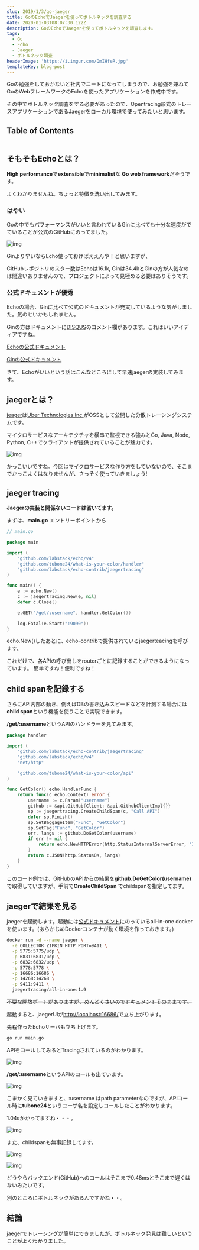 ```yaml
---
slug: 2019/1/3/go-jaeger
title: GoのEchoでJaegerを使ってボトルネックを調査する
date: 2020-01-03T08:07:30.122Z
description: GoのEchoでJaegerを使ってボトルネックを調査します。
tags:
  - Go
  - Echo
  - Jaeger
  - ボトルネック調査
headerImage: 'https://i.imgur.com/QmIHfeR.jpg'
templateKey: blog-post
---
```

Goの勉強をしておかないと社内でニートになってしまうので、お勉強を兼ねてGoのWebフレームワークのEchoを使ったアプリケーションを作成中です。

その中でボトルネック調査をする必要があったので、Opentracing形式のトレースアプリケーションであるJaegerをローカル環境で使ってみたいと思います。

## Table of Contents

```toc

```

## そもそもEchoとは？

**High performance**で**extensible**で**minimalist**な **Go web framework**だそうです。

よくわかりませんね。ちょっと特徴を洗い出してみます。

### はやい

Goの中でもパフォーマンスがいいと言われているGinに比べても十分な速度がでていることが公式のGitHubにのってました。

![img](https://camo.githubusercontent.com/d8800e2ee37115207efc1f3e937a28fb49d90e22/68747470733a2f2f692e696d6775722e636f6d2f49333256644d4a2e706e67)

Ginより早いならEcho使っておけばええんや！と思いますが、

GitHubレポジトリのスター数はEchoは16.1k, Ginは34.4kとGinの方が人気なのは間違いありませんので、プロジェクトによって見極める必要はありそうです。

### 公式ドキュメントが優秀

Echoの場合、Ginに比べて公式のドキュメントが充実しているような気がしました。気のせいかもしれません。

Ginの方はドキュメントに[DISQUS](https://disqus.com/)のコメント欄があります。これはいいアイディアですね。

[Echoの公式ドキュメント](https://echo.labstack.com/guide)

[Ginの公式ドキュメント](https://gin-gonic.com/docs/)

さて、Echoがいいという話はこんなところにして早速jaegerの実装してみます。

## jaegerとは？

[jeager](https://www.jaegertracing.io/docs/1.16/)は[Uber Technologies Inc.](https://uber.github.io/#/)がOSSとして公開した分散トレーシングシステムです。

マイクロサービスなアーキテクチャを横串で監視できる強みとGo, Java, Node, Python, C++でクライアントが提供されていることが魅力です。

![img](https://www.jaegertracing.io/img/trace-detail-ss.png)

かっこいいですね。今回はマイクロサービスな作り方をしていないので、そこまでかっこよくはなりませんが、さっそく使っていきましょう!

## jaeger tracing

**Jaegerの実装と関係ないコードは省いてます。**

まずは、**main.go** エントリーポイントから

```go
// main.go

package main

import (
	"github.com/labstack/echo/v4"
	"github.com/tubone24/what-is-your-color/handler"
	"github.com/labstack/echo-contrib/jaegertracing"
)

func main() {
	e := echo.New()
	c := jaegertracing.New(e, nil)
	defer c.Close()

	e.GET("/get/:username", handler.GetColor())

	log.Fatal(e.Start(":9090"))
}
```

echo.New()したあとに、echo-contribで提供されているjaegerteacingを呼びます。

これだけで、各APIの呼び出しをrouterごとに記録することができるようになっています。
簡単ですね！便利ですね！

## child spanを記録する

さらにAPI内部の動き、例えばDBの書き込みスピードなどを計測する場合には**child span**という機能を使うことで実現できます。

**/get/:username**というAPIのハンドラーを見てみます。

```go
package handler

import (
	"github.com/labstack/echo-contrib/jaegertracing"
	"github.com/labstack/echo/v4"
	"net/http"

	"github.com/tubone24/what-is-your-color/api"
)

func GetColor() echo.HandlerFunc {
	return func(c echo.Context) error {
		username := c.Param("username")
		github := &api.GitHub{Client: &api.GithubClientImpl{}}
		sp := jaegertracing.CreateChildSpan(c, "Call API")
		defer sp.Finish()
		sp.SetBaggageItem("Func", "GetColor")
		sp.SetTag("Func", "GetColor")
		err, langs := github.DoGetColor(username)
		if err != nil {
			return echo.NewHTTPError(http.StatusInternalServerError, "Internal Error")
		}
		return c.JSON(http.StatusOK, langs)
	}
}
```

このコード例では、GitHubのAPIからの結果を**github.DoGetColor(username)** で取得していますが、手前で**CreateChildSpan** でchildspanを指定してます。

## jaegerで結果を見る

jaegerを起動します。起動には[公式ドキュメント](https://www.jaegertracing.io/docs/1.9/getting-started/#all-in-one)にのっているall-in-one dockerを使います。(あらかじめDockerコンテナが動く環境を作っておきます。)

```bash
docker run -d --name jaeger \
  -e COLLECTOR_ZIPKIN_HTTP_PORT=9411 \
  -p 5775:5775/udp \
  -p 6831:6831/udp \
  -p 6832:6832/udp \
  -p 5778:5778 \
  -p 16686:16686 \
  -p 14268:14268 \
  -p 9411:9411 \
  jaegertracing/all-in-one:1.9

```

~~不要な開放ポートがありますが、めんどくさいのでドキュメントそのままです。~~

起動すると、jaegerUIが<http://localhost:16686/>で立ち上がります。

先程作ったEchoサーバも立ち上げます。

```bash
go run main.go
```

APIをコールしてみるとTracingされているのがわかります。

![img](https://i.imgur.com/CRKvFq6.png)

**/get/:username**というAPIのコールも出ています。

![img](https://i.imgur.com/1uQdmdX.png)

こまかく見ていきますと、:username はpath parameterなのですが、APIコール時に**tubone24**というユーザ名を設定しコールしたことがわかります。

1.04sかかってますね・・・。

![img](https://i.imgur.com/c0y81lE.png)

また、childspanも無事記録してます。

![img](https://i.imgur.com/1uQdmdX.png)

![img](https://i.imgur.com/dh3WfC2.png)

どうやらバックエンド(GitHub)へのコールはそこまで0.48msとそこまで遅くはないみたいです。

別のところにボトルネックがあるんですかね・・。

## 結論

jaegerでトレーシングが簡単にできましたが、ボトルネック発見は難しいということがよくわかりました。
